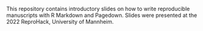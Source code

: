This repository contains introductory slides on how to write reproducible manuscripts with R Markdown and Pagedown. Slides were presented at the 2022 ReproHack, University of Mannheim.
